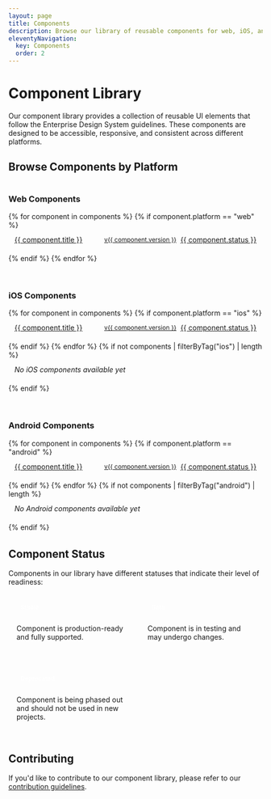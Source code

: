 ```yaml
---
layout: page
title: Components
description: Browse our library of reusable components for web, iOS, and Android platforms.
eleventyNavigation:
  key: Components
  order: 2
---
```


# Component Library

Our component library provides a collection of reusable UI elements that follow the Enterprise Design System guidelines. These components are designed to be accessible, responsive, and consistent across different platforms.

## Browse Components by Platform

<div class="component-grid">
  <div class="component-category">
    <h3>Web Components</h3>
    <ul class="component-list">
      {% for component in components %}
        {% if component.platform == "web" %}
          <li class="component-item">
            <a href="/components/{{ component.name }}/" class="component-link">
              <span class="component-title">{{ component.title }}</span>
              <span class="component-version">v{{ component.version }}</span>
              <span class="component-status status-{{ component.status }}">{{ component.status }}</span>
            </a>
          </li>
        {% endif %}
      {% endfor %}
    </ul>
  </div>
  
  <div class="component-category">
    <h3>iOS Components</h3>
    <ul class="component-list">
      {% for component in components %}
        {% if component.platform == "ios" %}
          <li class="component-item">
            <a href="/components/{{ component.name }}/" class="component-link">
              <span class="component-title">{{ component.title }}</span>
              <span class="component-version">v{{ component.version }}</span>
              <span class="component-status status-{{ component.status }}">{{ component.status }}</span>
            </a>
          </li>
        {% endif %}
      {% endfor %}
      {% if not components | filterByTag("ios") | length %}
        <li class="component-item empty">No iOS components available yet</li>
      {% endif %}
    </ul>
  </div>
  
  <div class="component-category">
    <h3>Android Components</h3>
    <ul class="component-list">
      {% for component in components %}
        {% if component.platform == "android" %}
          <li class="component-item">
            <a href="/components/{{ component.name }}/" class="component-link">
              <span class="component-title">{{ component.title }}</span>
              <span class="component-version">v{{ component.version }}</span>
              <span class="component-status status-{{ component.status }}">{{ component.status }}</span>
            </a>
          </li>
        {% endif %}
      {% endfor %}
      {% if not components | filterByTag("android") | length %}
        <li class="component-item empty">No Android components available yet</li>
      {% endif %}
    </ul>
  </div>
</div>

## Component Status

Components in our library have different statuses that indicate their level of readiness:

<div class="status-legend">
  <div class="status-item">
    <span class="status-badge status-stable">Stable</span>
    <p>Component is production-ready and fully supported.</p>
  </div>
  <div class="status-item">
    <span class="status-badge status-beta">Beta</span>
    <p>Component is in testing and may undergo changes.</p>
  </div>
  <div class="status-item">
    <span class="status-badge status-deprecated">Deprecated</span>
    <p>Component is being phased out and should not be used in new projects.</p>
  </div>
</div>

## Contributing

If you'd like to contribute to our component library, please refer to our [contribution guidelines](/support/contribute/).

<style>
  .component-grid {
    display: grid;
    grid-template-columns: repeat(auto-fill, minmax(300px, 1fr));
    gap: 2rem;
    margin-bottom: 2rem;
  }
  
  .component-list {
    list-style: none;
    padding: 0;
    margin: 0;
  }
  
  .component-item {
    margin-bottom: 0.5rem;
  }
  
  .component-link {
    display: flex;
    align-items: center;
    padding: 0.75rem;
    border: 1px solid var(--color-border);
    border-radius: 4px;
    transition: background-color 0.2s ease;
  }
  
  .component-link:hover {
    background-color: var(--color-bg-hover);
    text-decoration: none;
  }
  
  .component-title {
    flex: 1;
  }
  
  .component-version {
    font-size: 0.75rem;
    color: var(--color-text-muted);
    margin-right: 0.5rem;
  }
  
  .component-item.empty {
    padding: 0.75rem;
    color: var(--color-text-muted);
    font-style: italic;
    border: 1px dashed var(--color-border);
    border-radius: 4px;
  }
  
  .status-legend {
    display: grid;
    grid-template-columns: repeat(auto-fill, minmax(200px, 1fr));
    gap: 1rem;
    margin-bottom: 2rem;
  }
  
  .status-item {
    padding: 1rem;
    border: 1px solid var(--color-border);
    border-radius: 4px;
  }
  
  .status-badge {
    display: inline-block;
    padding: 0.25rem 0.5rem;
    border-radius: 4px;
    font-size: 0.75rem;
    font-weight: 600;
    margin-bottom: 0.5rem;
  }
  
  .status-stable {
    background-color: var(--color-success);
    color: white;
  }
  
  .status-beta {
    background-color: var(--color-warning);
    color: white;
  }
  
  .status-deprecated {
    background-color: var(--color-error);
    color: white;
  }
</style>
